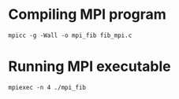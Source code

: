 # Compiling MPI program
```mpicc -g -Wall -o mpi_fib fib_mpi.c```
# Running MPI executable
```mpiexec -n 4 ./mpi_fib```
